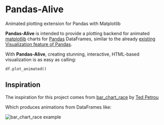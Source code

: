 # Pandas-Alive

Animated plotting extension for Pandas with Matplotlib

**Pandas-Alive** is intended to provide a plotting backend for animated [matplotlib](https://matplotlib.org/) charts for [Pandas](https://pandas.pydata.org/) DataFrames, similar to the already [existing Visualization feature of Pandas](https://pandas.pydata.org/pandas-docs/stable/visualization.html).

With **Pandas-Alive**, creating stunning, interactive, HTML-based visualization is as easy as calling:

``` python
df.plot_animated()
```

## Inspiration

The inspiration for this project comes from [bar_chart_race](https://github.com/dexplo/bar_chart_race) by [Ted Petrou](https://github.com/tdpetrou)

Which produces animations from DataFrames like:

![bar_chart_race example](https://raw.githubusercontent.com/dexplo/bar_chart_race/master/videos/covid19_horiz_desc.gif)

